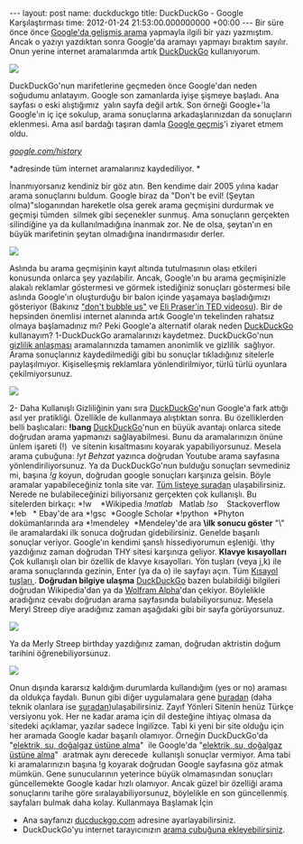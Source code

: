 --- layout: post name: duckduckgo title: DuckDuckGo - Google Karşılaştırması time: 2012-01-24 21:53:00.000000000 +00:00 --- Bir süre önce önce [Google'da gelişmiş arama](http://asuyatuyolar.blogspot.com/2011/11/googleda-etkin-arama-yapma.html) yapmayla ilgili bir yazı yazmıştım. Ancak o yazıyı yazdıktan sonra Google'da aramayı yapmayı bıraktım sayılır. Onun yerine internet aramalarımda artık [DuckDuckGo](http://duckduckgo.com/) kullanıyorum.

[![](http://1.bp.blogspot.com/-aWFRY3_eeks/Tx30zh9ov4I/AAAAAAAABKc/HxE8mvmEwZg/s200/duckduckgo-logo.png)](http://duckduckgo.com/)

DuckDuckGo'nun marifetlerine geçmeden önce Google'dan neden soğudumu anlatayım. Google son zamanlarda iyişe şişmeye başladı. Ana sayfası o eski alıştığımız  yalın sayfa değil artık. Son örneği Google+'la Google'ın iç içe sokulup, arama sonuçlarına arkadaşlarınızdan da sonuçların eklenmesi. Ama asıl bardağı taşıran damla [Google geçmiş](http://www.google.com/history)'i ziyaret etmem oldu.

[*google.com/history*](http://google.com/history)

*adresinde tüm internet aramalarınız kaydediliyor. *

İnanmıyorsanız kendiniz bir göz atın. Ben kendime dair 2005 yılına kadar arama sonuçlarını buldum. Google biraz da "Don't be evil! (Şeytan olma)"sloganından hareketle olsa gerek arama geçmişini durdurmak ve geçmişi tümden  silmek gibi seçenekler sunmuş. Ama sonuçların gerçekten silindiğine ya da kullanılmadığına inanmak zor. Ne de olsa, şeytan'ın en büyük marifetinin şeytan olmadığına inandırmasıdır derler.

[![](http://2.bp.blogspot.com/-2qnSrkCUKYg/Tx375ISstXI/AAAAAAAABKk/42lm98iDRR0/s400/Google-History.jpg)](http://google.com/history)

Aslında bu arama geçmişinin kayıt altında tutulmasının olası etkileri konusunda onlarca şey yazılabilir. Ancak, Google'ın bu arama geçmişinizle alakalı reklamlar göstermesi ve görmek istediğiniz sonuçları göstermesi bile aslında Google'ın oluşturduğu bir balon içinde yaşamaya başladığımızı gösteriyor (Bakınız ["don't bubble us"](http://dontbubble.us/) ve [Eli Praser'in TED videosu](http://www.thefilterbubble.com/ted-talk)).
Bir de hepsinden önemlisi internet alanında artık Google'ın tekelinden rahatsız olmaya başlamadınız mı?
Peki Google'a alternatif olarak neden [DuckDuckGo](http://duckduckgo.com/) kullanayım?
1-DuckDuckGo aramalarınızı kaydetmez.
DuckDuckGo'nun [gizlilik anlaşması](http://duckduckgo.com/privacy.html) aramalarınızda tamamen anonimlik ve gizlilik  sağlıyor. Arama sonuçlarınız kaydedilmediği gibi bu sonuçlar tıkladığınız sitelerle paylaşılmıyor. Kişiselleşmiş reklamlara yönlendirilmiyor, türlü türlü oyunlara çekilmiyorsunuz.

[![](http://4.bp.blogspot.com/-PdmrTcilybE/Tx4AD0s0H4I/AAAAAAAABKs/eEAIGrP23tI/s320/ddg_billboard2.jpg)](http://duckduckgo.com/)

2- Daha Kullanışlı
Gizliliğinin yanı sıra [DuckDuckGo](http://duckduckgo.com/)'nun Google'a fark attığı asıl yer pratikliği. Özellikle de kullanmaya alıştıktan sonra. Bu özelliklerden belli başlıcaları:
**!bang**
[DuckDuckGo](http://duckduckgo.com/)'nun en büyük avantajı onlarca sitede doğrudan arama yapmanızı sağlayabilmesi. Bunu da aramalarınızın önüne ünlem işareti (!)  ve sitenin kısaltmasını koyarak yapabiliyorsunuz. Mesela arama çubuğuna:
*!yt Behzat* yazınca doğrudan Youtube arama sayfasına yönlendiriliyorsunuz.
Ya da DuckDuckGo'nun bulduğu sonuçları sevmediniz mi, başına *!g* koyun, doğrudan google sonuçları karşınıza gelsin. Böyle aramalar yapabileceğiniz tonla site var. [Tüm listeye şuradan](http://duckduckgo.com/bang.html) ulaşabilirsiniz. Nerede ne bulabileceğinizi biliyorsanız gerçekten çok kullanışlı. Bu sitelerden birkaçı:
*!w    *Wikipedia
*!matlab*   Matlab
*!so*    Stackoverflow
*!eb   * Ebay'de ara
*!gsc  *Google Scholar
*!python  *Phyton dokümanlarında ara
*!mendeley  *Mendeley'de ara
**\\ilk sonucu göster**
"\\" ile aramalardaki ilk sonuca doğrudan gidebilirsiniz. Genelde başarılı sonuçlar veriyor. Google'ın kendimi şanslı hissediyorumun eşleniği.
\\thy yazdığınız zaman doğrudan THY sitesi karşınıza geliyor.
**Klavye kısayolları**
Çok kullanışlı olan bir özellik de klavye kısayolları. Yön tuşları (veya j,k) ile arama sonuçlarında gezinin, Enter (ya da o) ile sayfayı açın. Tüm [Kısayol tuşları ](http://duckduckgo.com/goodies.html).
**Doğrudan bilgiye ulaşma**
[DuckDuckGo](http://duckduckgo.com/) bazen bulabildiği bilgileri doğrudan Wikipedia'dan ya da [Wolfram Alpha](http://www.wolframalpha.com/)'dan çekiyor. Böylelikle aradığınız cevabı doğrudan arama sayfasında bulabiliyorsunuz. Mesela Meryl Streep diye aradığınız zaman aşağıdaki gibi bir sayfa görüyorsunuz.

[![](http://1.bp.blogspot.com/-8NoUV93j_Xw/Tx4KhgKnqZI/AAAAAAAABK0/EoGZO3olIdg/s640/meryl_streep.png)](http://1.bp.blogspot.com/-8NoUV93j_Xw/Tx4KhgKnqZI/AAAAAAAABK0/EoGZO3olIdg/s1600/meryl_streep.png)

Ya da Merly Streep birthday yazdığınız zaman, doğrudan aktristin doğum tarihini öğrenebiliyorsunuz.

[![](http://2.bp.blogspot.com/-Ri1gzvTWsDU/Tx4LnxXWA0I/AAAAAAAABK8/PYF1f5z8A-k/s640/meryl_2.png)](http://2.bp.blogspot.com/-Ri1gzvTWsDU/Tx4LnxXWA0I/AAAAAAAABK8/PYF1f5z8A-k/s1600/meryl_2.png)

Onun dışında kararsız kaldığım durumlarda kullandığım (yes or no) araması da oldukça faydalı. Bunun gibi diğer uygulamalara gene [buradan](http://duckduckgo.com/goodies.html) (daha teknik olanlara ise [şuradan](http://duckduckgo.com/tech.html))ulaşabilirsiniz.
Zayıf Yönleri
Sitenin henüz Türkçe versiyonu yok. Her ne kadar arama için dil desteğine ihtiyaç olmasa da sitedeki açıklamar, yazılar sadece İngilizce.
Tabi ki yeni bir site olduğu için her aramada Google kadar başarılı olamıyor. Örneğin DuckDuckGo'da "[elektrik, su, doğalgaz üstüne alma](http://duckduckgo.com/?q=elektrik,su+ve+do%C4%9Falgaz+%C3%BCst%C3%BCne+alma)"  ile Google'da "[elektrik, su, doğalgaz üstüne alma](http://www.google.co.uk/search?hl=tr&source=hp&q=elektrik%2Csu+ve+do%C4%9Falgaz+%C3%BCst%C3%BCne+alma)"  aratmak aynı derecede  kullanışlı sonuçlar vermiyor. Ama tabi ki aramalarınızın başına !g koyarak doğrudan Google sayfasına göz atmak mümkün.
Gene sunucularının yeterince büyük olmamasından sonuçları güncellemekte Google kadar hızlı olamıyor. Ancak güzel bir özelliği arama sonuçlarını tarihe göre sıralayabiliyorsunuz, böylelikle en son güncellenmiş sayfaları bulmak daha kolay.
Kullanmaya Başlamak İçin

-   Ana sayfanızı [ducduckgo.com](http://ducduckgo.com/) adresine ayarlayabilirsiniz.
-   DuckDuckGo'yu internet tarayıcınızın [arama çubuğuna ekleyebilirsiniz](http://duckduckgo.com/spread.html). 


